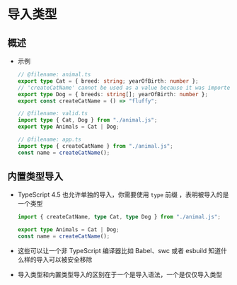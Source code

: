# 导入类型

## 概述

  - 示例

    ```ts
    // @filename: animal.ts
    export type Cat = { breed: string; yearOfBirth: number };
    // 'createCatName' cannot be used as a value because it was imported using 'import type'.
    export type Dog = { breeds: string[]; yearOfBirth: number };
    export const createCatName = () => "fluffy";

    // @filename: valid.ts
    import type { Cat, Dog } from "./animal.js";
    export type Animals = Cat | Dog;

    // @filename: app.ts
    import type { createCatName } from "./animal.js";
    const name = createCatName();
    ```

## 内置类型导入

  - TypeScript 4.5 也允许单独的导入，你需要使用 `type` 前缀 ，表明被导入的是一个类型

    ```ts
    import { createCatName, type Cat, type Dog } from "./animal.js";

    export type Animals = Cat | Dog;
    const name = createCatName();
    ```

  - 这些可以让一个非 TypeScript 编译器比如 Babel、swc 或者 esbuild 知道什么样的导入可以被安全移除

  - 导入类型和内置类型导入的区别在于一个是导入语法，一个是仅仅导入类型
